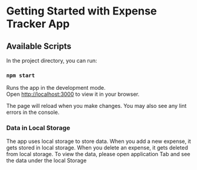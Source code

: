 # Getting Started with Expense Tracker App


## Available Scripts

In the project directory, you can run:

### `npm start`

Runs the app in the development mode.\
Open [http://localhost:3000](http://localhost:3000) to view it in your browser.

The page will reload when you make changes.
You may also see any lint errors in the console.

### Data in Local Storage
The app uses local storage to store data.
When you add a new expense, it gets stored in local storage.
When you delete an expense, it gets deleted from local storage.
To view the data, please open application Tab and see the data under the local Storage
